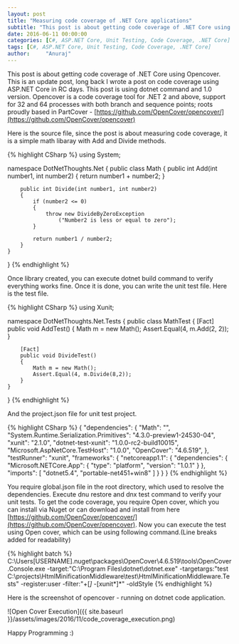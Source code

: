 ```yaml
---
layout: post
title: "Measuring code coverage of .NET Core applications"
subtitle: "This post is about getting code coverage of .NET Core using Opencover. This is an update post, long back I wrote a post on code coverage using ASP.NET Core in RC days. This post is using dotnet command and 1.0 version."
date: 2016-06-11 00:00:00
categories: [C#, ASP.NET Core, Unit Testing, Code Coverage, .NET Core]
tags: [C#, ASP.NET Core, Unit Testing, Code Coverage, .NET Core]
author:     "Anuraj"
---
```

This post is about getting code coverage of .NET Core using Opencover. This is an update post, long back I wrote a post on code coverage using ASP.NET Core in RC days. This post is using dotnet command and 1.0 version. Opencover is a code coverage tool for .NET 2 and above, support for 32 and 64 processes with both branch and sequence points; roots proudly based in PartCover - [https://github.com/OpenCover/opencover/](https://github.com/OpenCover/opencover)

Here is the source file, since the post is about measuring code coverage, it is a simple math libaray with Add and Divide methods.

{% highlight CSharp %}
using System;

namespace DotNetThoughts.Net
{
    public class Math
    {
        public int Add(int number1, int number2)
        {
            return number1 + number2;
        }

        public int Divide(int number1, int number2)
        {
            if (number2 <= 0)
            {
                throw new DivideByZeroException
                    ("Number2 is less or equal to zero");
            }

            return number1 / number2;
        }
    }
}
{% endhighlight %}

Once library created, you can execute dotnet build command to verify everything works fine. Once it is done, you can write the unit test file. Here is the test file.

{% highlight CSharp %}
using Xunit;

namespace DotNetThoughts.Net.Tests
{
    public class MathTest
    {
        [Fact]
        public void AddTest()
        {
            Math m = new Math();
            Assert.Equal(4, m.Add(2, 2));
        }
        
        [Fact]
        public void DivideTest()
        {
            Math m = new Math();
            Assert.Equal(4, m.Divide(8,2));
        }
    }
}
{% endhighlight %}

And the project.json file for unit test project.

{% highlight CSharp %}
{
	"dependencies": {
		"Math": "",
        "System.Runtime.Serialization.Primitives": "4.3.0-preview1-24530-04",
        "xunit": "2.1.0",
        "dotnet-test-xunit": "1.0.0-rc2-build10015",
        "Microsoft.AspNetCore.TestHost": "1.0.0",
        "OpenCover": "4.6.519",
	},
	"testRunner": "xunit",
    "frameworks": {
        "netcoreapp1.1": {
        "dependencies": {
            "Microsoft.NETCore.App": {
                "type": "platform",
                "version": "1.0.1"
            }
        },
        "imports": [
            "dotnet5.4",
            "portable-net451+win8"
        ]
        }
    }
}
{% endhighlight %}

You require global.json file in the root directory, which used to resolve the dependencies. Execute dnu restore and dnx test command to verify your unit tests. To get the code coverage, you require Open cover, which you can install via Nuget or can download and install from here [https://github.com/OpenCover/opencover/](https://github.com/OpenCover/opencover). Now you can execute the test using Open cover, which can be using following command.(Line breaks added for readability)

{% highlight batch %}
C:\Users\[USERNAME]\.nuget\packages\OpenCover\4.6.519\tools\OpenCover.Console.exe
-target:"C:\Program Files\dotnet\dotnet.exe" 
-targetargs:"test C:\projects\HtmlMinificationMiddleware\test\HtmlMinificationMiddleware.Tests" 
-register:user 
-filter:"+[*]* -[xunit*]*" 
-oldStyle
{% endhighlight %}

Here is the screenshot of opencover - running on dotnet code application.

![Open Cover Execution]({{ site.baseurl }}/assets/images/2016/11/code_coverage_execution.png)

Happy Programming :)